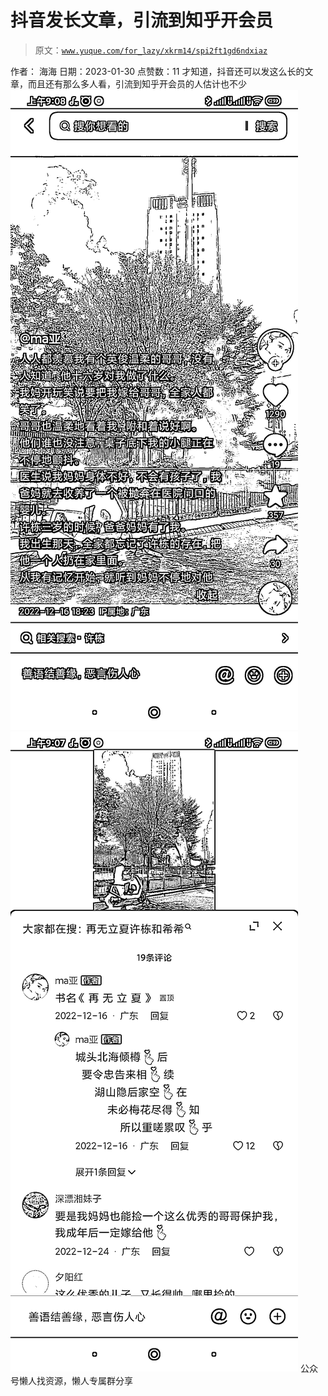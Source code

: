 # 抖音发长文章，引流到知乎开会员

> 原文：[`www.yuque.com/for_lazy/xkrm14/spi2ft1gd6ndxiaz`](https://www.yuque.com/for_lazy/xkrm14/spi2ft1gd6ndxiaz)

<ne-p id="u9d6e8652" data-lake-id="u9d6e8652"><ne-text id="u887db4b4">作者： 海海</ne-text></ne-p> <ne-p id="u6f3da640" data-lake-id="u6f3da640"><ne-text id="uec2ff0c2">日期：2023-01-30</ne-text></ne-p> <ne-p id="u9561fc65" data-lake-id="u9561fc65"><ne-text id="uc5cb901d">点赞数：</ne-text><ne-text id="u8b69686f" ne-bold="true">11</ne-text></ne-p> <ne-hole id="ufc8da890" data-lake-id="ufc8da890"><ne-card data-card-name="hr" data-card-type="block" id="haF0Q" data-event-boundary="card"><ne-p id="uffb3e046" data-lake-id="uffb3e046"><ne-text id="u58cae304">才知道，抖音还可以发这么长的文章，而且还有那么多人看，引流到知乎开会员的人估计也不少</ne-text></ne-p> <ne-p id="u187867fb" data-lake-id="u187867fb"><ne-card data-card-name="image" data-card-type="inline" id="zTQAR" data-event-boundary="card">![](img/1324bc35aa6318a53970cfce45305d43.png)</ne-card></ne-p> <ne-p id="ucf53cca0" data-lake-id="ucf53cca0"><ne-card data-card-name="image" data-card-type="inline" id="eSufm" data-event-boundary="card">![](img/d31b874ed4336817fba6647b867c489e.png)</ne-card></ne-p> <ne-hole id="ubb68363c" data-lake-id="ubb68363c"><ne-card data-card-name="hr" data-card-type="block" id="j1OXS" data-event-boundary="card"><ne-p id="u14c8f87f" data-lake-id="u14c8f87f"><ne-text id="u60dc122f">公众号懒人找资源，懒人专属群分享</ne-text></ne-p></ne-card></ne-hole></ne-card></ne-hole>
